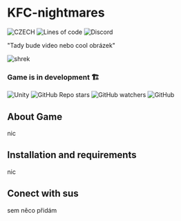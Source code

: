 # KFC-nightmares

![CZECH](https://img.shields.io/badge/MADE%20IN-CZECH-red?style=for-the-badge)
![Lines of code](https://img.shields.io/tokei/lines/github/foglar/sussy-game?color=green&style=for-the-badge)
![Discord](https://img.shields.io/discord/864534986602446878?style=for-the-badge&logo=discord&color=2529a8)

"Tady bude video nebo cool obrázek"

![shrek](https://cdn.xsd.cz/resize/a29c9f5a99713ba4ac9abaaf156de9d1_resize=680,383_.jpg?hash=1537ab9be3c3284d21495668cb038894)

### Game is in development 🏗️

![Unity](https://img.shields.io/badge/MADE%20WITH-UNITY-green?style=flat&logo=unity)
![GitHub Repo stars](https://img.shields.io/github/stars/foglar/sussy-game?style=flat-square)
![GitHub watchers](https://img.shields.io/github/watchers/foglar/sussy-game?style=flat-square)
![GitHub](https://img.shields.io/github/license/foglar/sussy-game)

## About Game

nic

## Installation and requirements

nic

## Conect with sus

sem něco přidám
